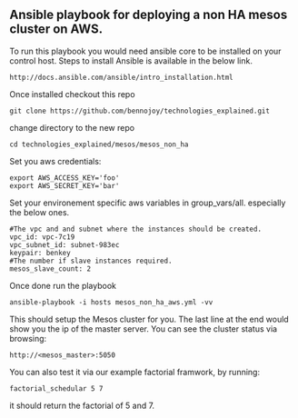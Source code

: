 ## Ansible playbook for deploying a non HA mesos cluster on AWS.

To run this playbook you would need ansible core to be installed on your control host. Steps to install Ansible is available in the below link.

    http://docs.ansible.com/ansible/intro_installation.html

Once installed checkout this repo

    git clone https://github.com/bennojoy/technologies_explained.git

change directory to the new repo 

    cd technologies_explained/mesos/mesos_non_ha

Set you aws credentials:

    export AWS_ACCESS_KEY='foo'
    export AWS_SECRET_KEY='bar'

Set your environement specific aws variables in group_vars/all. especially the below ones.

    #The vpc and and subnet where the instances should be created.
    vpc_id: vpc-7c19
    vpc_subnet_id: subnet-983ec
    keypair: benkey 
    #The number if slave instances required.
    mesos_slave_count: 2 

Once done run the playbook
    
    ansible-playbook -i hosts mesos_non_ha_aws.yml -vv

This should setup the Mesos cluster for you. The last line at the end would show you the ip of the master server. 
You can see the cluster status via browsing:

    http://<mesos_master>:5050

You can also test it via our example factorial framwork, by running:

    factorial_schedular 5 7

it should return the factorial of 5 and 7.


